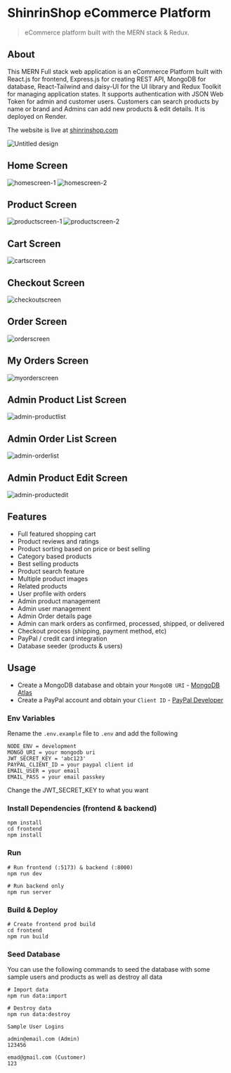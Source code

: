 # ShinrinShop eCommerce Platform
>eCommerce platform built with the MERN stack & Redux.

## About
This MERN Full stack web application is an eCommerce Platform built with React.js for frontend, Express.js for creating REST API, MongoDB for database, React-Tailwind and daisy-UI for the UI library and Redux Toolkit for managing application states. It supports authentication with JSON Web Token for admin and customer users. Customers can search products by name or brand and Admins can add new products & edit details. It is deployed on Render.

The website is live at [shinrinshop.com](https://shinrinshop.onrender.com/)


![Untitled design](https://github.com/user-attachments/assets/7760b94d-bf76-49a4-a5db-86c7e657beda)


## Home Screen
![homescreen-1](https://github.com/user-attachments/assets/26d68e9e-13ae-48f5-ab1a-cbf333a682a5)
![homescreen-2](https://github.com/user-attachments/assets/5f217534-7d84-40e6-9a5a-544a882b04e0)

## Product Screen
![productscreen-1](https://github.com/user-attachments/assets/9963920b-f039-4518-90b4-9545416ffe38)
![productscreen-2](https://github.com/user-attachments/assets/03086f14-8c57-4c9b-a850-61676d620f7f)

## Cart Screen 
![cartscreen](https://github.com/user-attachments/assets/05dd2b7d-2073-485a-aed8-a6370f9d6620)

## Checkout Screen
![checkoutscreen](https://github.com/user-attachments/assets/c855b98c-e1a8-48fa-89dd-8dfe8649a474)

## Order Screen 
![orderscreen](https://github.com/user-attachments/assets/9838d9fc-3efe-43a5-81fc-5a84768364a1)

## My Orders Screen
![myorderscreen](https://github.com/user-attachments/assets/ccde1b26-5c83-417e-aced-d52ff23ea19c)

## Admin Product List Screen
![admin-productlist](https://github.com/user-attachments/assets/1bcf6a37-e669-4c76-bb18-fb8b84877f35)

## Admin Order List Screen
![admin-orderlist](https://github.com/user-attachments/assets/ed8fd949-9cf7-4923-b14c-218a0b44b625)

## Admin Product Edit Screen
![admin-productedit](https://github.com/user-attachments/assets/c6fe66ac-d559-4ae8-8a19-f03e2d7406c8)

## Features

+ Full featured shopping cart
+ Product reviews and ratings
+ Product sorting based on price or best selling
+ Category based products
+ Best selling products
+ Product search feature
+ Multiple product images
+ Related products
+ User profile with orders
+ Admin product management
+ Admin user management
+ Admin Order details page
+ Admin can mark orders as confirmed, processed, shipped, or delivered
+ Checkout process (shipping, payment method, etc)
+ PayPal / credit card integration
+ Database seeder (products & users)

## Usage

+ Create a MongoDB database and obtain your `MongoDB URI` - [MongoDB Atlas](https://www.mongodb.com/cloud/atlas/register)
+ Create a PayPal account and obtain your `Client ID` - [PayPal Developer](https://developer.paypal.com/home/)

### Env Variables

Rename the `.env.example` file to `.env` and add the following

```
NODE_ENV = development
MONGO_URI = your mongodb uri
JWT_SECRET_KEY = 'abc123'
PAYPAL_CLIENT_ID = your paypal client id
EMAIL_USER = your email
EMAIL_PASS = your email passkey
```

Change the JWT_SECRET_KEY to what you want

### Install Dependencies (frontend & backend)

```
npm install
cd frontend
npm install
```

### Run

```
# Run frontend (:5173) & backend (:8000)
npm run dev

# Run backend only
npm run server
```

### Build & Deploy

```
# Create frontend prod build
cd frontend
npm run build
```

### Seed Database

You can use the following commands to seed the database with some sample users and products as well as destroy all data

```
# Import data
npm run data:import

# Destroy data
npm run data:destroy
```

```
Sample User Logins

admin@email.com (Admin)
123456

emad@gmail.com (Customer)
123

```

